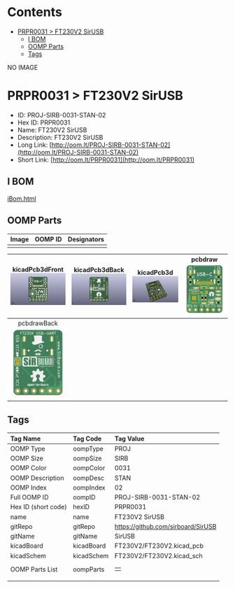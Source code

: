 



Contents
========

* [PRPR0031 > FT230V2 SirUSB](#prpr0031--ft230v2-sirusb)
	* [I BOM](#i-bom)
	* [OOMP Parts](#oomp-parts)
	* [Tags](#tags)
  
NO IMAGE  
# PRPR0031 > FT230V2 SirUSB

- ID: PROJ-SIRB-0031-STAN-02
- Hex ID: PRPR0031
- Name: FT230V2 SirUSB
- Description: FT230V2 SirUSB
- Long Link: [http://oom.lt/PROJ-SIRB-0031-STAN-02](http://oom.lt/PROJ-SIRB-0031-STAN-02)
- Short Link: [http://oom.lt/PRPR0031](http://oom.lt/PRPR0031)

## I BOM
  
[iBom.html](https://htmlpreview.github.io/?https://github.com/oomlout/oomlout_OOMP_projects_V2/blob/main/PROJ/SIRB/0031/STAN/02/ibom.html)
## OOMP Parts
  

|Image|OOMP ID|Designators|
| :--- | :--- | :--- |
||||
  

|kicadPcb3dFront<br>[![](https://raw.githubusercontent.com/oomlout/oomlout_OOMP_projects_V2/main/PROJ/SIRB/0031/STAN/02/kicadPcb3dFront_140.png)](https://github.com/oomlout/oomlout_OOMP_projects_V2/tree/main/PROJ/SIRB/0031/STAN/02/kicadPcb3dFront.png)|kicadPcb3dBack<br>[![](https://raw.githubusercontent.com/oomlout/oomlout_OOMP_projects_V2/main/PROJ/SIRB/0031/STAN/02/kicadPcb3dBack_140.png)](https://github.com/oomlout/oomlout_OOMP_projects_V2/tree/main/PROJ/SIRB/0031/STAN/02/kicadPcb3dBack.png)|kicadPcb3d<br>[![](https://raw.githubusercontent.com/oomlout/oomlout_OOMP_projects_V2/main/PROJ/SIRB/0031/STAN/02/kicadPcb3d_140.png)](https://github.com/oomlout/oomlout_OOMP_projects_V2/tree/main/PROJ/SIRB/0031/STAN/02/kicadPcb3d.png)|pcbdraw<br>[![](https://raw.githubusercontent.com/oomlout/oomlout_OOMP_projects_V2/main/PROJ/SIRB/0031/STAN/02/pcbdraw_140.png)](https://github.com/oomlout/oomlout_OOMP_projects_V2/tree/main/PROJ/SIRB/0031/STAN/02/pcbdraw.svg)|
| :---: | :---: | :---: | :---: |
|pcbdrawBack<br>[![](https://raw.githubusercontent.com/oomlout/oomlout_OOMP_projects_V2/main/PROJ/SIRB/0031/STAN/02/pcbdrawBack_140.png)](https://github.com/oomlout/oomlout_OOMP_projects_V2/tree/main/PROJ/SIRB/0031/STAN/02/pcbdrawBack.svg)||||

## Tags
  

|Tag Name|Tag Code|Tag Value|
| :--- | :--- | :--- |
|OOMP Type|oompType|PROJ|
|OOMP Size|oompSize|SIRB|
|OOMP Color|oompColor|0031|
|OOMP Description|oompDesc|STAN|
|OOMP Index|oompIndex|02|
|Full OOMP ID|oompID|PROJ-SIRB-0031-STAN-02|
|Hex ID (short code)|hexID|PRPR0031|
|name|name|FT230V2 SirUSB|
|gitRepo|gitRepo|https://github.com/sirboard/SirUSB|
|gitName|gitName|SirUSB|
|kicadBoard|kicadBoard|FT230V2/FT230V2.kicad_pcb|
|kicadSchem|kicadSchem|FT230V2/FT230V2.kicad_sch|
|OOMP Parts List|oompParts|<table><tr><td></td></tr></table>|
||||
